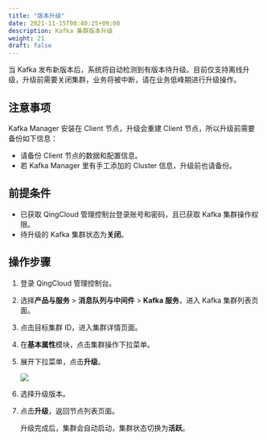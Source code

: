 ```yaml
---
title: "版本升级"
date: 2021-11-15T00:40:25+09:00
description: Kafka 集群版本升级
weight: 21
draft: false
---
```


当 Kafka 发布新版本后，系统将自动检测到有版本待升级。目前仅支持离线升级，升级前需要关闭集群，业务将被中断，请在业务低峰期进行升级操作。

## 注意事项

Kafka Manager 安装在 Client 节点，升级会重建 Client 节点，所以升级前需要备份如下信息：
- 请备份 Client 节点的数据和配置信息。
- 若 Kafka Manager 里有手工添加的 Cluster 信息，升级前也请备份。  

## 前提条件

- 已获取 QingCloud 管理控制台登录账号和密码，且已获取 Kafka 集群操作权限。
- 待升级的 Kafka 集群状态为**关闭**。

## 操作步骤

1. 登录 QingCloud 管理控制台。
2. 选择**产品与服务** > **消息队列与中间件** > **Kafka 服务**，进入 Kafka 集群列表页面。
3. 点击目标集群 ID，进入集群详情页面。
4. 在**基本属性**模块，点击集群操作下拉菜单。
5. 展开下拉菜单，点击**升级**。

    ![](../../../_images/cluster_upgrade.png)

6. 选择升级版本。
7. 点击**升级**，返回节点列表页面。 

    升级完成后，集群会自动启动，集群状态切换为**活跃**。
